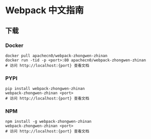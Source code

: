 # Webpack 中文指南

## 下载

### Docker

```
docker pull apachecn0/webpack-zhongwen-zhinan
docker run -tid -p <port>:80 apachecn0/webpack-zhongwen-zhinan
# 访问 http://localhost:{port} 查看文档
```

### PYPI

```
pip install webpack-zhongwen-zhinan
webpack-zhongwen-zhinan <port>
# 访问 http://localhost:{port} 查看文档
```

### NPM

```
npm install -g webpack-zhongwen-zhinan
webpack-zhongwen-zhinan <port>
# 访问 http://localhost:{port} 查看文档
```